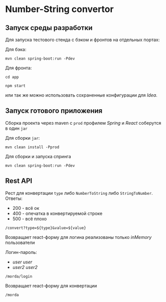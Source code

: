 # Number-String convertor
## Запуск среды разработки
Для запуска тестового стенда с бэком и фронтов на отдельных портах:

Для бэка:
```
mvn clean spring-boot:run -Pdev
```

Для фронта:
```
cd app
```
```
npm start
```

или так же можно использовать сохраненные конфигурации для _Idea_.

## Запуск готового приложения
Сборка проекта через maven с `prod` профилем _Spring_ и _React_ соберутся в один `jar`

Для сборки `jar`:
```
mvn clean install -Pprod
```

Для сборки и запуска спринга
```
mvn clean spring-boot:run -Pdev
```

## Rest API
Рест для конвертации `type` либо `NumberToString` либо `StringToNumber`. 
Ответы: 
* 200 - всё ок
* 400 - опечатка в конвертируемой строке
* 500 - всё плохо
```http request
/convert?type=${type}&value=${value}
```

Возвращает react-форму для логина
реализованы только _inMemory_ пользователи 

Логин-пароль:
* _user user_
* _user2 user2_
```http request
/morda/login
```

Возвращает react-форму для конвертации
```http request
/morda
```